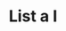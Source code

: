 ---
title: List a I
excerpt: Retrieve an IPGroup edges
api:
  file: story-protocol-api-reference.json
  operationId: get_api-v2-assets-assetid
deprecated: false
hidden: false
metadata:
  title: ''
  description: ''
  robots: index
next:
  description: ''
---